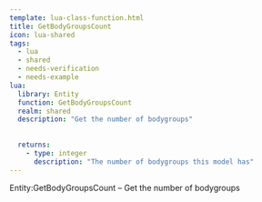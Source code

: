 ```yaml
---
template: lua-class-function.html
title: GetBodyGroupsCount
icon: lua-shared
tags:
  - lua
  - shared
  - needs-verification
  - needs-example
lua:
  library: Entity
  function: GetBodyGroupsCount
  realm: shared
  description: "Get the number of bodygroups"
  
  
  returns:
    - type: integer
      description: "The number of bodygroups this model has"
---
```


<div class="lua__search__keywords">
Entity:GetBodyGroupsCount &#x2013; Get the number of bodygroups
</div>
